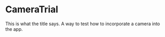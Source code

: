 # CameraTrial

This is what the title says. 
A way to test how to incorporate a camera into the app. 
